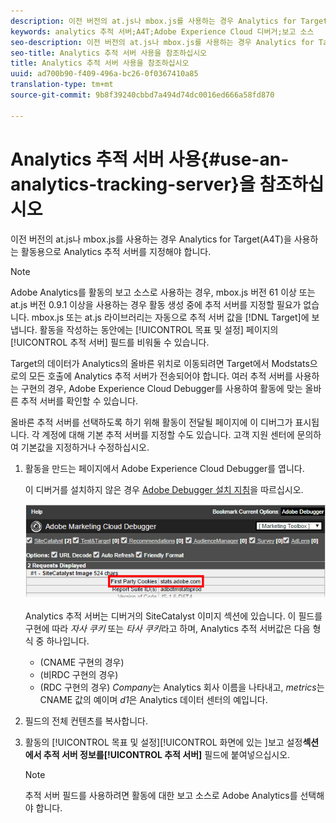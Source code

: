 ```yaml
---
description: 이전 버전의 at.js나 mbox.js를 사용하는 경우 Analytics for Target(A4T)을 사용하는 활동용으로 Analytics 추적 서버를 지정해야 합니다.
keywords: analytics 추적 서버;A4T;Adobe Experience Cloud 디버거;보고 소스
seo-description: 이전 버전의 at.js나 mbox.js를 사용하는 경우 Analytics for Target(A4T)을 사용하는 활동용으로 Analytics 추적 서버를 지정해야 합니다.
seo-title: Analytics 추적 서버 사용을 참조하십시오
title: Analytics 추적 서버 사용을 참조하십시오
uuid: ad700b90-f409-496a-bc26-0f0367410a85
translation-type: tm+mt
source-git-commit: 9b8f39240cbbd7a494d74dc0016ed666a58fd870

---
```



# Analytics 추적 서버 사용{#use-an-analytics-tracking-server}을 참조하십시오

이전 버전의 at.js나 mbox.js를 사용하는 경우 Analytics for Target(A4T)을 사용하는 활동용으로 Analytics 추적 서버를 지정해야 합니다.

>[!NOTE]
>
>Adobe Analytics를 활동의 보고 소스로 사용하는 경우, mbox.js 버전 61 이상 또는 at.js 버전 0.9.1 이상을 사용하는 경우 활동 생성 중에 추적 서버를 지정할 필요가 없습니다. mbox.js 또는 at.js 라이브러리는 자동으로 추적 서버 값을 [!DNL Target]에 보냅니다. 활동을 작성하는 동안에는 [!UICONTROL 목표 및 설정] 페이지의 [!UICONTROL 추적 서버] 필드를 비워둘 수 있습니다.

Target의 데이터가 Analytics의 올바른 위치로 이동되려면 Target에서 Modstats으로의 모든 호출에 Analytics 추적 서버가 전송되어야 합니다. 여러 추적 서버를 사용하는 구현의 경우, Adobe Experience Cloud Debugger를 사용하여 활동에 맞는 올바른 추적 서버를 확인할 수 있습니다.

올바른 추적 서버를 선택하도록 하기 위해 활동이 전달될 페이지에 이 디버그가 표시됩니다. 각 계정에 대해 기본 추적 서버를 지정할 수도 있습니다. 고객 지원 센터에 문의하여 기본값을 지정하거나 수정하십시오.

1. 활동을 만드는 페이지에서 Adobe Experience Cloud Debugger를 엽니다. 

   이 디버거를 설치하지 않은 경우 [Adobe Debugger 설치 지침](https://marketing.adobe.com/resources/help/en_US/sc/implement/debugger_install.html)을 따르십시오.

   ![](assets/Screen_DebuggerTrackServ.png)

   Analytics 추적 서버는 디버거의 SiteCatalyst 이미지 섹션에 있습니다. 이 필드를 구현에 따라 *자사 쿠키* 또는 *타사 쿠키*라고 하며, Analytics 추적 서버값은 다음 형식 중 하나입니다.

   * (CNAME 구현의 경우)
   * (비RDC 구현의 경우)
   * (RDC 구현의 경우)
   *Company*는 Analytics 회사 이름을 나타내고, *metrics*는 CNAME 값의 예이며 *d1*은 Analytics 데이터 센터의 예입니다.
1.  필드의 전체 컨텐츠를 복사합니다. 
1. 활동의 [!UICONTROL 목표 및 설정][!UICONTROL  화면에 있는 ]보고 설정**섹션에서 추적 서버 정보를[!UICONTROL 추적 서버]** 필드에 붙여넣으십시오.

   >[!NOTE]
   >
   >추적 서버 필드를 사용하려면 활동에 대한 보고 소스로 Adobe Analytics를 선택해야 합니다.

